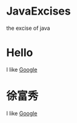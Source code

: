 # JavaExcises
the excise of java 


Hello
====

I like [Google](https://www.google.com/)

徐富秀
====

I like [Google](https://www.google.com/)
